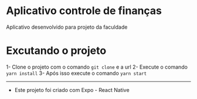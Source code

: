 # Aplicativo controle de finanças

Aplicativo desenvolvido para projeto da faculdade

# Excutando o projeto

1- Clone o projeto com o comando `git clone` e a url
2- Execute o comando `yarn install`
3- Após isso execute o comando `yarn start`

---

- Este projeto foi criado com Expo - React Native
